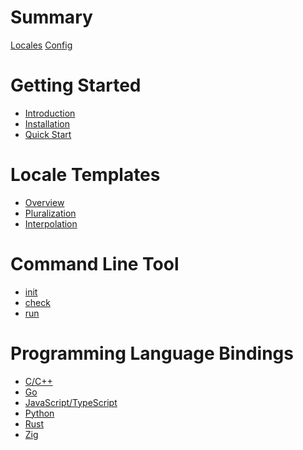 # Summary

[Locales](locales.md)
[Config](config.md)

# Getting Started

- [Introduction](introduction.md)
- [Installation]()
- [Quick Start]()

# Locale Templates

- [Overview]()
- [Pluralization]()
- [Interpolation]()

# Command Line Tool

- [init]()
- [check]()
- [run]()

# Programming Language Bindings

- [C/C++]()
- [Go]()
- [JavaScript/TypeScript]()
- [Python]()
- [Rust]()
- [Zig]()
